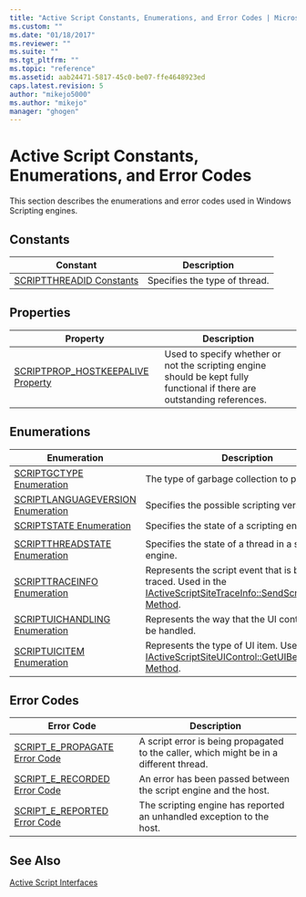 ```yaml
---
title: "Active Script Constants, Enumerations, and Error Codes | Microsoft Docs"
ms.custom: ""
ms.date: "01/18/2017"
ms.reviewer: ""
ms.suite: ""
ms.tgt_pltfrm: ""
ms.topic: "reference"
ms.assetid: aab24471-5817-45c0-be07-ffe4648923ed
caps.latest.revision: 5
author: "mikejo5000"
ms.author: "mikejo"
manager: "ghogen"
---
```

# Active Script Constants, Enumerations, and Error Codes
This section describes the enumerations and error codes used in Windows Scripting engines.

## Constants

|Constant|Description|
|--------------|-----------------|
|[SCRIPTTHREADID Constants](../../winscript/reference/scriptthreadid-constants.md)|Specifies the type of thread.|

## Properties

|Property|Description|
|--------------|-----------------|
|[SCRIPTPROP_HOSTKEEPALIVE Property](../../winscript/reference/scriptprop-hostkeepalive-property.md)|Used to specify whether or not the scripting engine should be kept fully functional if there are outstanding references.|

## Enumerations

|Enumeration|Description|
|-----------------|-----------------|
|[SCRIPTGCTYPE Enumeration](../../winscript/reference/scriptgctype-enumeration.md)|The type of garbage collection to perform.|
|[SCRIPTLANGUAGEVERSION Enumeration](../../winscript/reference/scriptlanguageversion-enumeration.md)|Specifies the possible scripting versions.|
|[SCRIPTSTATE Enumeration](../../winscript/reference/scriptstate-enumeration.md)|Specifies the state of a scripting engine.|
|||
|[SCRIPTTHREADSTATE Enumeration](../../winscript/reference/scriptthreadstate-enumeration.md)|Specifies the state of a thread in a scripting engine.|
|[SCRIPTTRACEINFO Enumeration](../../winscript/reference/scripttraceinfo-enumeration.md)|Represents the script event that is being traced. Used in the [IActiveScriptSiteTraceInfo::SendScriptTraceInfo Method](../../winscript/reference/iactivescriptsitetraceinfo-sendscripttraceinfo-method.md).|
|[SCRIPTUICHANDLING Enumeration](../../winscript/reference/scriptuichandling-enumeration.md)|Represents the way that the UI control should be handled.|
|[SCRIPTUICITEM Enumeration](../../winscript/reference/scriptuicitem-enumeration.md)|Represents the type of UI item. Used in the [IActiveScriptSiteUIControl::GetUIBehavior Method](../../winscript/reference/iactivescriptsiteuicontrol-getuibehavior-method.md).|

## Error Codes

|Error Code|Description|
|----------------|-----------------|
|[SCRIPT_E_PROPAGATE Error Code](../../winscript/reference/script-e-propagate-error-code.md)|A script error is being propagated to the caller, which might be in a different thread.|
|[SCRIPT_E_RECORDED Error Code](../../winscript/reference/script-e-recorded-error-code.md)|An error has been passed between the script engine and the host.|
|[SCRIPT_E_REPORTED Error Code](../../winscript/reference/script-e-reported-error-code.md)|The scripting engine has reported an unhandled exception to the host.|

## See Also
 [Active Script Interfaces](../../winscript/reference/active-script-interfaces.md)